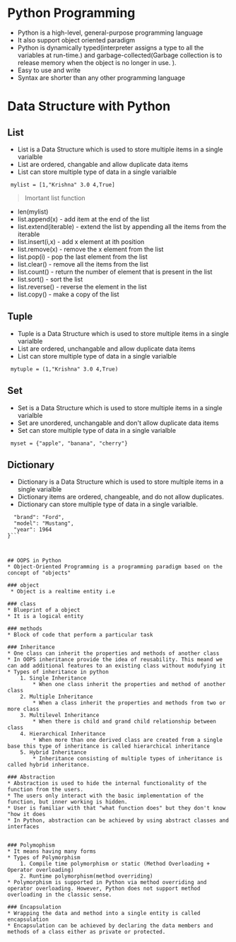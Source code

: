 # Python Programming
* Python is a high-level, general-purpose programming language
* It also support object oriented paradigm
* Python is dynamically typed(interpreter assigns a type to all the variables at run-time.) and garbage-collected(Garbage collection is to release memory when the object is no longer in use. ).
* Easy to use and write
* Syntax are shorter than any other programming language


# Data Structure with Python
## List 
* List is a Data Structure which is used to store multiple items in a single varialble
* List are ordered, changable and allow duplicate data items
* List can store multiple type of data in a single varialble

``` mylist = [1,"Krishna" 3.0 4,True]```

>Imortant list function

* len(mylist)
* list.append(x) - add item at the end of the list
* list.extend(iterable) - extend the list by appending all the items from the iterable
* list.insert(i,x) - add x element at ith position
* list.remove(x) - remove the x element from the list 
* list.pop(i) - pop the last element from the list
* list.clear() - remove all the items from the list 
* list.count() - return the number of element that is present in the list
* list.sort() - sort the list
* list.reverse() - reverse the element in the list
* list.copy() - make a copy of the list

## Tuple 
* Tuple is a Data Structure which is used to store multiple items in a single varialble
* List are ordered, unchangable and allow duplicate data items
* List can store multiple type of data in a single varialble

``` mytuple = (1,"Krishna" 3.0 4,True)```

## Set
* Set is a Data Structure which is used to store multiple items in a single varialble
* Set are unordered, unchangable and don't allow duplicate data items
* Set can store multiple type of data in a single varialble

``` myset = {"apple", "banana", "cherry"}```

## Dictionary
* Dictionary is a Data Structure which is used to store multiple items in a single varialble
* Dictionary items are ordered, changeable, and do not allow duplicates.
* Dictionary can store multiple type of data in a single varialble.

``` thisdict = {
  "brand": "Ford",
  "model": "Mustang",
  "year": 1964
}```



## OOPS in Python
* Object-Oriented Programming is a programming paradigm based on the concept of "objects"

### object 
 * Object is a realtime entity i.e

### class
* Blueprint of a object
* It is a logical entity

### methods
* Block of code that perform a particular task

### Inheritance 
* One class can inherit the properties and methods of another class
* In OOPS inheritance provide the idea of reusability. This meand we can add additional features to an existing class without modufying it
* Types of inheritance in python 
    1. Single Inheritance
        * When one class inherit the properties and method of another class
    2. Multiple Inheritance 
        * When a class inherit the properties and methods from two or more class
    3. Multilevel Inheritance
        * When there is child and grand child relationship between class
    4. Hierarchical Inheritance 
        * When more than one derived class are created from a single base this type of inheritance is called hierarchical inheritance
    5. Hybrid Inheritance
        * Inheritance consisting of multiple types of inheritance is called hybrid inheritance.

### Abstraction 
* Abstraction is used to hide the internal functionality of the function from the users.
* The users only interact with the basic implementation of the function, but inner working is hidden.
* User is familiar with that "what function does" but they don't know "how it does
* In Python, abstraction can be achieved by using abstract classes and interfaces


### Polymophism
* It means having many forms
* Types of Polymorphism
    1. Compile time polymorphism or static (Method Overloading + Operator overloading)
    2. Runtime polymorphism(method overriding)
* Polymorphism is supported in Python via method overriding and operator overloading. However, Python does not support method overloading in the classic sense.

### Encapsulation
* Wrapping the data and method into a single entity is called encapsulation
* Encapsulation can be achieved by declaring the data members and methods of a class either as private or protected.

